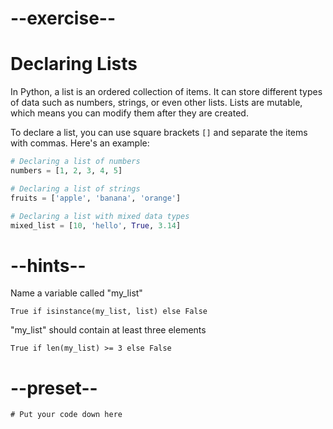# --exercise--

# Declaring Lists

In Python, a list is an ordered collection of items. It can store different types of data such as numbers, strings, or even other lists. Lists are mutable, which means you can modify them after they are created.

To declare a list, you can use square brackets `[]` and separate the items with commas. Here's an example:

```python
# Declaring a list of numbers
numbers = [1, 2, 3, 4, 5]

# Declaring a list of strings
fruits = ['apple', 'banana', 'orange']

# Declaring a list with mixed data types
mixed_list = [10, 'hello', True, 3.14]
```

# --hints--

Name a variable called "my_list"

```
True if isinstance(my_list, list) else False
```

"my_list" should contain at least three elements

```
True if len(my_list) >= 3 else False
```

# --preset--

```
# Put your code down here
```

